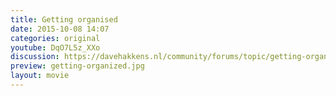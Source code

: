 ```yaml
---
title: Getting organised
date: 2015-10-08 14:07
categories: original
youtube: DqO7L5z_XXo
discussion: https://davehakkens.nl/community/forums/topic/getting-organized/
preview: getting-organized.jpg
layout: movie
---
```

